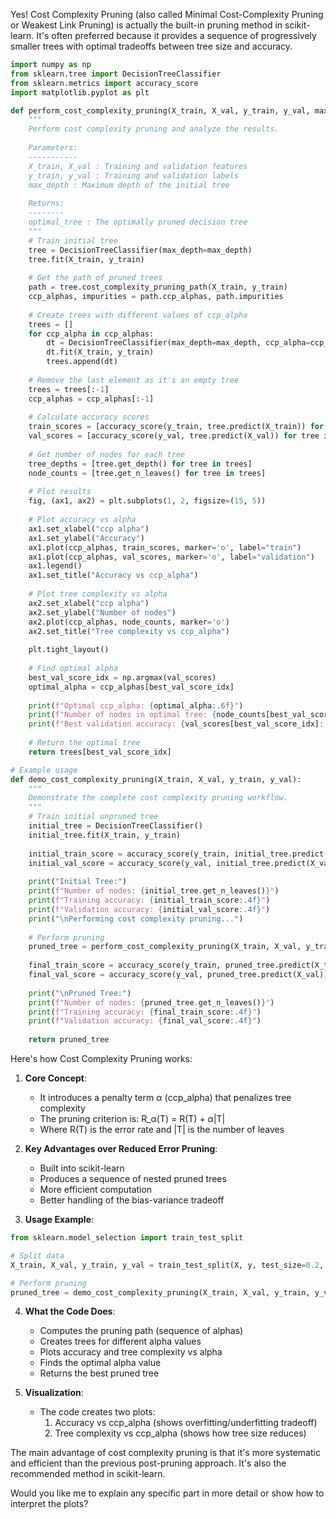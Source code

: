 Yes! Cost Complexity Pruning (also called Minimal Cost-Complexity Pruning or Weakest Link Pruning) is actually the built-in pruning method in scikit-learn. It's often preferred because it provides a sequence of progressively smaller trees with optimal tradeoffs between tree size and accuracy.



```python
import numpy as np
from sklearn.tree import DecisionTreeClassifier
from sklearn.metrics import accuracy_score
import matplotlib.pyplot as plt

def perform_cost_complexity_pruning(X_train, X_val, y_train, y_val, max_depth=None):
    """
    Perform cost complexity pruning and analyze the results.
    
    Parameters:
    -----------
    X_train, X_val : Training and validation features
    y_train, y_val : Training and validation labels
    max_depth : Maximum depth of the initial tree
    
    Returns:
    --------
    optimal_tree : The optimally pruned decision tree
    """
    # Train initial tree
    tree = DecisionTreeClassifier(max_depth=max_depth)
    tree.fit(X_train, y_train)
    
    # Get the path of pruned trees
    path = tree.cost_complexity_pruning_path(X_train, y_train)
    ccp_alphas, impurities = path.ccp_alphas, path.impurities
    
    # Create trees with different values of ccp_alpha
    trees = []
    for ccp_alpha in ccp_alphas:
        dt = DecisionTreeClassifier(max_depth=max_depth, ccp_alpha=ccp_alpha)
        dt.fit(X_train, y_train)
        trees.append(dt)
    
    # Remove the last element as it's an empty tree
    trees = trees[:-1]
    ccp_alphas = ccp_alphas[:-1]
    
    # Calculate accuracy scores
    train_scores = [accuracy_score(y_train, tree.predict(X_train)) for tree in trees]
    val_scores = [accuracy_score(y_val, tree.predict(X_val)) for tree in trees]
    
    # Get number of nodes for each tree
    tree_depths = [tree.get_depth() for tree in trees]
    node_counts = [tree.get_n_leaves() for tree in trees]
    
    # Plot results
    fig, (ax1, ax2) = plt.subplots(1, 2, figsize=(15, 5))
    
    # Plot accuracy vs alpha
    ax1.set_xlabel("ccp alpha")
    ax1.set_ylabel("Accuracy")
    ax1.plot(ccp_alphas, train_scores, marker='o', label="train")
    ax1.plot(ccp_alphas, val_scores, marker='o', label="validation")
    ax1.legend()
    ax1.set_title("Accuracy vs ccp_alpha")
    
    # Plot tree complexity vs alpha
    ax2.set_xlabel("ccp alpha")
    ax2.set_ylabel("Number of nodes")
    ax2.plot(ccp_alphas, node_counts, marker='o')
    ax2.set_title("Tree complexity vs ccp_alpha")
    
    plt.tight_layout()
    
    # Find optimal alpha
    best_val_score_idx = np.argmax(val_scores)
    optimal_alpha = ccp_alphas[best_val_score_idx]
    
    print(f"Optimal ccp_alpha: {optimal_alpha:.6f}")
    print(f"Number of nodes in optimal tree: {node_counts[best_val_score_idx]}")
    print(f"Best validation accuracy: {val_scores[best_val_score_idx]:.4f}")
    
    # Return the optimal tree
    return trees[best_val_score_idx]

# Example usage
def demo_cost_complexity_pruning(X_train, X_val, y_train, y_val):
    """
    Demonstrate the complete cost complexity pruning workflow.
    """
    # Train initial unpruned tree
    initial_tree = DecisionTreeClassifier()
    initial_tree.fit(X_train, y_train)
    
    initial_train_score = accuracy_score(y_train, initial_tree.predict(X_train))
    initial_val_score = accuracy_score(y_val, initial_tree.predict(X_val))
    
    print("Initial Tree:")
    print(f"Number of nodes: {initial_tree.get_n_leaves()}")
    print(f"Training accuracy: {initial_train_score:.4f}")
    print(f"Validation accuracy: {initial_val_score:.4f}")
    print("\nPerforming cost complexity pruning...")
    
    # Perform pruning
    pruned_tree = perform_cost_complexity_pruning(X_train, X_val, y_train, y_val)
    
    final_train_score = accuracy_score(y_train, pruned_tree.predict(X_train))
    final_val_score = accuracy_score(y_val, pruned_tree.predict(X_val))
    
    print("\nPruned Tree:")
    print(f"Number of nodes: {pruned_tree.get_n_leaves()}")
    print(f"Training accuracy: {final_train_score:.4f}")
    print(f"Validation accuracy: {final_val_score:.4f}")
    
    return pruned_tree

```

Here's how Cost Complexity Pruning works:

1. **Core Concept**: 
   - It introduces a penalty term α (ccp_alpha) that penalizes tree complexity
   - The pruning criterion is: R_α(T) = R(T) + α|T|
   - Where R(T) is the error rate and |T| is the number of leaves

2. **Key Advantages over Reduced Error Pruning**:
   - Built into scikit-learn
   - Produces a sequence of nested pruned trees
   - More efficient computation
   - Better handling of the bias-variance tradeoff

3. **Usage Example**:
```python
from sklearn.model_selection import train_test_split

# Split data
X_train, X_val, y_train, y_val = train_test_split(X, y, test_size=0.2, random_state=42)

# Perform pruning
pruned_tree = demo_cost_complexity_pruning(X_train, X_val, y_train, y_val)
```

4. **What the Code Does**:
   - Computes the pruning path (sequence of alphas)
   - Creates trees for different alpha values
   - Plots accuracy and tree complexity vs alpha
   - Finds the optimal alpha value
   - Returns the best pruned tree

5. **Visualization**:
   - The code creates two plots:
     1. Accuracy vs ccp_alpha (shows overfitting/underfitting tradeoff)
     2. Tree complexity vs ccp_alpha (shows how tree size reduces)

The main advantage of cost complexity pruning is that it's more systematic and efficient than the previous post-pruning approach. It's also the recommended method in scikit-learn.

Would you like me to explain any specific part in more detail or show how to interpret the plots?